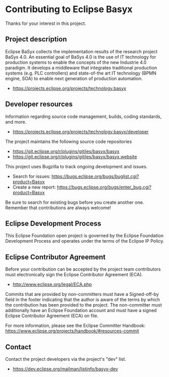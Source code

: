 <!--
SPDX-FileCopyrightText: 2021 Andreas Schmidt <andreas.schmidt@iese.fraunhofer.de>

SPDX-License-Identifier: EPL-2.0
-->

# Contributing to Eclipse Basyx

Thanks for your interest in this project.

## Project description

Eclipse BaSyx collects the implementation results of the research project BaSys
4.0. An essential goal of BaSys 4.0 is the use of IT technology for production
systems to enable the concepts of the new Industrie 4.0 paradigm. It develops a
middleware that integrates traditional production systems (e.g. PLC controllers)
and state-of-the art IT technology (BPMN engine, SOA) to enable next generation
of production automation.

* https://projects.eclipse.org/projects/technology.basyx

## Developer resources

Information regarding source code management, builds, coding standards, and
more.

* https://projects.eclipse.org/projects/technology.basyx/developer

The project maintains the following source code repositories

* https://git.eclipse.org/r/plugins/gitiles/basyx/basyx
* https://git.eclipse.org/r/plugins/gitiles/basyx/basyx.website

This project uses Bugzilla to track ongoing development and issues.

* Search for issues: https://bugs.eclipse.org/bugs/buglist.cgi?product=Basyx
* Create a new report:
   https://bugs.eclipse.org/bugs/enter_bug.cgi?product=Basyx

Be sure to search for existing bugs before you create another one. Remember that
contributions are always welcome!

## Eclipse Development Process

This Eclipse Foundation open project is governed by the Eclipse Foundation
Development Process and operates under the terms of the Eclipse IP Policy.

## Eclipse Contributor Agreement

Before your contribution can be accepted by the project team contributors must
electronically sign the Eclipse Contributor Agreement (ECA).

* http://www.eclipse.org/legal/ECA.php

Commits that are provided by non-committers must have a Signed-off-by field in
the footer indicating that the author is aware of the terms by which the
contribution has been provided to the project. The non-committer must
additionally have an Eclipse Foundation account and must have a signed Eclipse
Contributor Agreement (ECA) on file.

For more information, please see the Eclipse Committer Handbook:
https://www.eclipse.org/projects/handbook/#resources-commit

## Contact

Contact the project developers via the project's "dev" list.

* https://dev.eclipse.org/mailman/listinfo/basyx-dev
